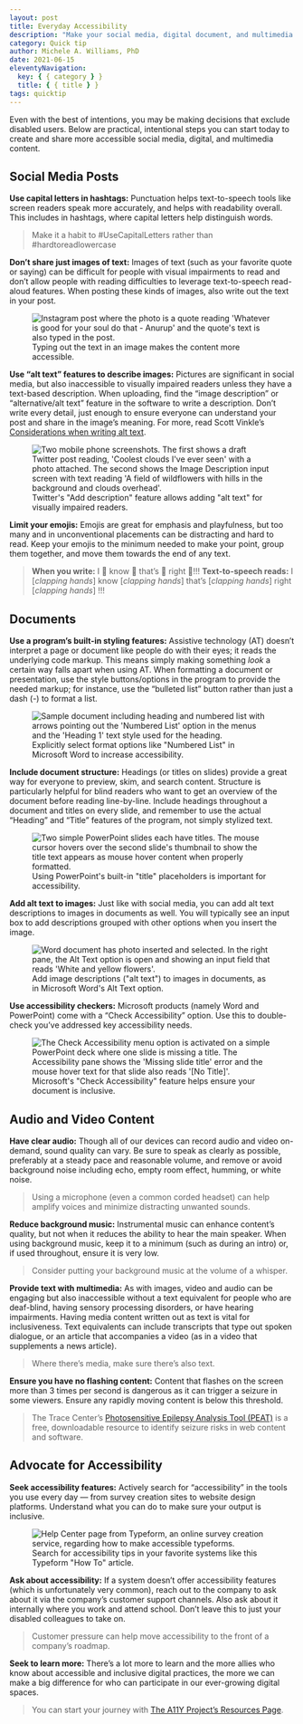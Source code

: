```yaml
---
layout: post
title: Everyday Accessibility
description: "Make your social media, digital document, and multimedia content more accessible with these quick and practical steps."
category: Quick tip
author: Michele A. Williams, PhD
date: 2021-06-15
eleventyNavigation:
  key: { { category } }
  title: { { title } }
tags: quicktip
---
```


Even with the best of intentions, you may be making decisions that exclude disabled users. Below are practical, intentional steps you can start today to create and share more accessible social media, digital, and multimedia content.

## Social Media Posts

**Use capital letters in hashtags:** Punctuation helps text-to-speech tools like screen readers speak more accurately, and helps with readability overall. This includes in hashtags, where capital letters help distinguish words.

> Make it a habit to #UseCapitalLetters rather than #hardtoreadlowercase

**Don’t share just images of text:** Images of text (such as your favorite quote or saying) can be difficult for people with visual impairments to read and don’t allow people with reading difficulties to leverage text-to-speech read-aloud features. When posting these kinds of images, also write out the text in your post.

<figure role="figure" aria-label="Typing out the text in an image makes the content more accessible.">
	<img alt="Instagram post where the photo is a quote reading 'Whatever is good for your soul do that - Anurup' and the quote's text is also typed in the post." src="/img/posts/2021-06-14-Everyday_Accessibility/instagram_quote.jpg" />
	<figcaption>Typing out the text in an image makes the content more accessible.</figcaption>
</figure>

**Use “alt text” features to describe images:** Pictures are significant in social media, but also inaccessible to visually impaired readers unless they have a text-based description. When uploading, find the “image description” or “alternative/alt text” feature in the software to write a description. Don’t write every detail, just enough to ensure everyone can understand your post and share in the image’s meaning. For more, read Scott Vinkle’s [Considerations when writing alt text](https://ux.shopify.com/considerations-when-writing-alt-text-a9c1985a8204).

<figure role="figure" aria-label="Twitter's Add Description feature allows adding alt text for visually impaired readers.">
	<img alt="Two mobile phone screenshots. The first shows a draft Twitter post reading, 'Coolest clouds I've ever seen' with a photo attached. The second shows the Image Description input screen with text reading 'A field of wildflowers with hills in the background and clouds overhead'." src="/img/posts/2021-06-14-Everyday_Accessibility/twitter_alt.png" />
	<figcaption>Twitter's "Add description" feature allows adding "alt text" for visually impaired readers.</figcaption>
</figure>

**Limit your emojis:** Emojis are great for emphasis and playfulness, but too many and in unconventional placements can be distracting and hard to read. Keep your emojis to the minimum needed to make your point, group them together, and move them towards the end of any text.

> **When you write:** I 👏 know 👏 that’s 👏 right 👏!!!
> **Text-to-speech reads:** I \[_clapping hands_\] know \[_clapping hands_\] that’s \[_clapping hands_\] right \[_clapping hands_\] !!!

## Documents

**Use a program’s built-in styling features:** Assistive technology (AT) doesn’t interpret a page or document like people do with their eyes; it reads the underlying code markup. This means simply making something _look_ a certain way falls apart when using AT. When formatting a document or presentation, use the style buttons/options in the program to provide the needed markup; for instance, use the “bulleted list” button rather than just a dash (-) to format a list.

<figure role="figure" aria-label="Explicitly select format options like Numbered List in Microsoft Word to increase accessibility.">
	<img alt="Sample document including heading and numbered list with arrows pointing out the 'Numbered List' option in the menus and the 'Heading 1' text style used for the heading." src="/img/posts/2021-06-14-Everyday_Accessibility/WordRibbon.png" />
	<figcaption>Explicitly select format options like "Numbered List" in Microsoft Word to increase accessibility.</figcaption>
</figure>

**Include document structure:** Headings (or titles on slides) provide a great way for everyone to preview, skim, and search content. Structure is particularly helpful for blind readers who want to get an overview of the document before reading line-by-line. Include headings throughout a document and titles on every slide, and remember to use the actual “Heading” and “Title” features of the program, not simply stylized text.

<figure role="figure" aria-label="Using PowerPoint's built-in title placeholders is important for accessibility.">
	<img alt="Two simple PowerPoint slides each have titles. The mouse cursor hovers over the second slide's thumbnail to show the title text appears as mouse hover content when properly formatted." src="/img/posts/2021-06-14-Everyday_Accessibility/PPT_Titles.png" />
	<figcaption>Using PowerPoint's built-in "title" placeholders is important for accessibility.</figcaption>
</figure>

**Add alt text to images:** Just like with social media, you can add alt text descriptions to images in documents as well. You will typically see an input box to add descriptions grouped with other options when you insert the image.

<figure role="figure" aria-label="Add image descriptions (alt text) to images in documents, as in Microsoft Word's Alt Text option.">
	<img alt="Word document has photo inserted and selected. In the right pane, the Alt Text option is open and showing an input field that reads 'White and yellow flowers'." src="/img/posts/2021-06-14-Everyday_Accessibility/Windows-AltText.png" />
	<figcaption>Add image descriptions ("alt text") to images in documents, as in Microsoft Word's Alt Text option.</figcaption>
</figure>

**Use accessibility checkers:** Microsoft products (namely Word and PowerPoint) come with a “Check Accessibility” option. Use this to double-check you’ve addressed key accessibility needs.

<figure role="figure" aria-label="Microsoft's Check Accessibility feature helps ensure your document is inclusive.">
	<img alt="The Check Accessibility menu option is activated on a simple PowerPoint deck where one slide is missing a title. The Accessibility pane shows the 'Missing slide title' error and the mouse hover text for that slide also reads '[No Title]'." src="/img/posts/2021-06-14-Everyday_Accessibility/PPT_A11yChecker.png" />
	<figcaption>Microsoft's "Check Accessibility" feature helps ensure your document is inclusive.</figcaption>
</figure>

## Audio and Video Content

**Have clear audio:** Though all of our devices can record audio and video on-demand, sound quality can vary.  Be sure to speak as clearly as possible, preferably at a steady pace and reasonable volume, and remove or avoid background noise including echo, empty room effect, humming, or white noise.

> Using a microphone (even a common corded headset) can help amplify voices and minimize distracting unwanted sounds.

**Reduce background music:** Instrumental music can enhance content’s quality, but not when it reduces the ability to hear the main speaker. When using background music, keep it to a minimum (such as during an intro) or, if used throughout, ensure it is very low.

> Consider putting your background music at the volume of a whisper.

**Provide text with multimedia:** As with images, video and audio can be engaging but also inaccessible without a text equivalent for people who are deaf-blind, having sensory processing disorders, or have hearing impairments. Having media content written out as text is vital for inclusiveness. Text equivalents can include transcripts that type out spoken dialogue, or an article that accompanies a video (as in a video that supplements a news article).

> Where there’s media, make sure there’s also text.

**Ensure you have no flashing content:** Content that flashes on the screen more than 3 times per second is dangerous as it can trigger a seizure in some viewers. Ensure any rapidly moving content is below this threshold.

> The Trace Center’s [Photosensitive Epilepsy Analysis Tool (PEAT)](https://trace.umd.edu/peat/) is a free, downloadable resource to identify seizure risks in  web content and software.

## Advocate for Accessibility

**Seek accessibility features:** Actively search for “accessibility” in the tools you use every day — from survey creation sites to website design platforms. Understand what you can do to make sure your output is inclusive.

<figure role="figure" aria-label="Search for accessibility tips in your favorite systems like this Typeform How To article.">
	<img alt="Help Center page from Typeform, an online survey creation service, regarding how to make accessible typeforms." src="/img/posts/2021-06-14-Everyday_Accessibility/Accessible_Typeforms.png" />
	<figcaption>Search for accessibility tips in your favorite systems like this Typeform "How To" article.</figcaption>
</figure>

**Ask about accessibility:** If a system doesn’t offer accessibility features (which is unfortunately very common), reach out to the company to ask about it via the company’s customer support channels. Also ask about it internally where you work and attend school. Don’t leave this to just your disabled colleagues to take on.

> Customer pressure can help move accessibility to the front of a company’s roadmap.

**Seek to learn more:** There’s a lot more to learn and the more allies who know about accessible and inclusive digital practices, the more we can make a big difference for who can participate in our ever-growing digital spaces.

> You can start your journey with [The A11Y Project’s Resources Page](A11yProject.com/Resources).
